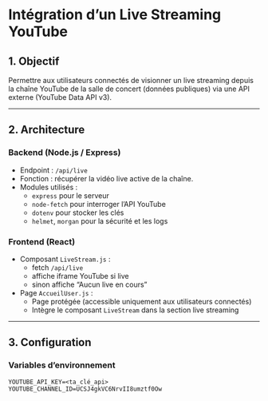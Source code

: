 # Intégration d’un Live Streaming YouTube

## 1. Objectif
Permettre aux utilisateurs connectés de visionner un live streaming depuis la chaîne YouTube de la salle de concert (données publiques) via une API externe (YouTube Data API v3).

---

## 2. Architecture

### Backend (Node.js / Express)
- Endpoint : `/api/live`
- Fonction : récupérer la vidéo live active de la chaîne.
- Modules utilisés :
  - `express` pour le serveur
  - `node-fetch` pour interroger l’API YouTube
  - `dotenv` pour stocker les clés
  - `helmet`, `morgan` pour la sécurité et les logs

### Frontend (React)
- Composant `LiveStream.js` :
  - fetch `/api/live`
  - affiche iframe YouTube si live
  - sinon affiche “Aucun live en cours”
- Page `AccueilUser.js` :
  - Page protégée (accessible uniquement aux utilisateurs connectés)
  - Intègre le composant `LiveStream` dans la section live streaming

---

## 3. Configuration

### Variables d’environnement
```env
YOUTUBE_API_KEY=<ta_clé_api>
YOUTUBE_CHANNEL_ID=UCSJ4gkVC6NrvII8umztf0Ow
